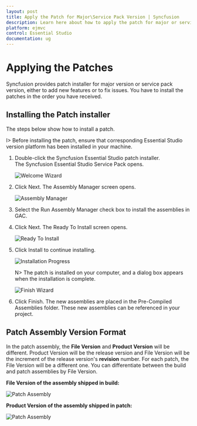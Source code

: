 ```yaml
---
layout: post
title: Apply the Patch for Major\Service Pack Version | Syncfusion
description: Learn here about how to apply the patch for major or service pack version of Syncfusion Essential Studio.
platform: ejmvc
control: Essential Studio
documentation: ug
---
```


# Applying the Patches

Syncfusion provides patch installer for major version or service pack version, either to add new features or to fix issues. You have to install the patches in the order you have received.


## Installing the Patch installer

The steps below show how to install a patch.


I> Before installing the patch, ensure that corresponding Essential Studio version platform has been installed in your machine.



1. Double-click the Syncfusion Essential Studio patch installer. The Syncfusion Essential Studio Service Pack opens.
   
   ![Welcome Wizard](Patches_images/Installing-a-Patch-Setup_img2.png)




2. Click Next. The Assembly Manager screen opens.
   
   ![Assembly Manager](Patches_images/Installing-a-Patch-Setup_img3.png)




3. Select the Run Assembly Manager check box to install the assemblies in GAC.

4. Click Next. The Ready To Install screen opens.
   
   ![Ready To Install](Patches_images/Installing-a-Patch-Setup_img4.png)




5. Click Install to continue installing.
   
   ![Installation Progress](Patches_images/Installing-a-Patch-Setup_img5.png)

   N> The patch is installed on your computer, and a dialog box appears when the installation is complete.



    ![Finish Wizard](Patches_images/Installing-a-Patch-Setup_img7.png)


6. Click Finish. The new assemblies are placed in the Pre-Compiled Assemblies folder. These new assemblies can be referenced in your project.
   
   
## Patch Assembly Version Format
   
In the patch assembly, the **File Version** and **Product Version** will be different. Product Version will be the release version and File Version will be the increment of the release version's **revision** number. For each patch, the File Version will be a different one. You can differentiate between the build and patch assemblies by File Version. 
   
**File Version of the assembly shipped in build:**
   
![Patch Assembly](Patches_images/Installing-a-Patch-Setup_img8.png)
   
**Product Version of the assembly shipped in patch:**
   
![Patch Assembly](Patches_images/Installing-a-Patch-Setup_img9.png)



